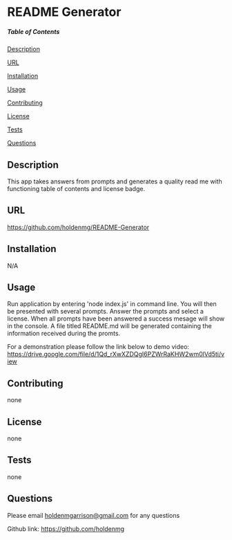 # README Generator
  
  
  ##### Table of Contents  
  [Description](#description)  

  [URL](#url)  

  [Installation](#installation)

  [Usage](#usage)

  [Contributing](#contributing)

  [License](#license)

  [Tests](#tests)

  [Questions](#questions)
  
  ## Description
  This app takes answers from prompts and generates a quality read me with functioning table of contents and license badge.

 
  ## URL
 
  https://github.com/holdenmg/README-Generator
  
  
  ## Installation
 
  N/A
  
  ## Usage
 Run application by entering 'node index.js' in command line. You will then be presented with several prompts. Answer the prompts and select a license. When all prompts have been answered a success mesage will show in the console. A file titled README.md will be generated containing the information received during the promts.

 For a demonstration please follow the link below to demo video:
 https://drive.google.com/file/d/1Qd_rXwXZDQgI6PZWrRaKHW2wm0lVd5ti/view



  ## Contributing
 
  none
  
  
  
  ## License
  
 none
 
 ## Tests

 none
 
 ## Questions

 Please email <holdenmgarrison@gmail.com> for any questions
 
 Github link: https://github.com/holdenmg